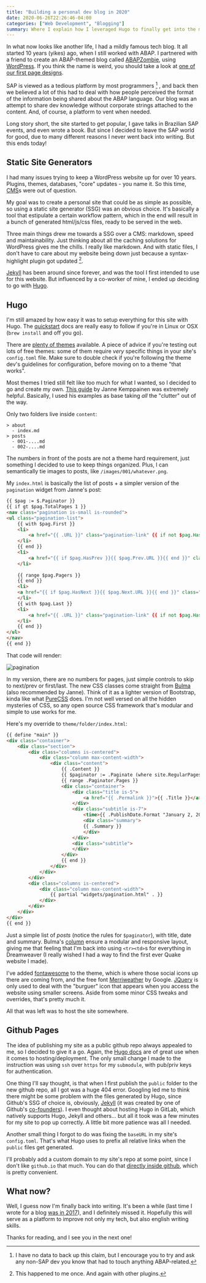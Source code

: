 ```yaml
---
title: "Building a personal dev blog in 2020"
date: 2020-06-26T22:26:46-04:00
categories: ["Web Development", "Blogging"]
summary: Where I explain how I leveraged Hugo to finally get into the modern era of blogging. 
---
```



In what now looks like another life, I had a mildly famous tech blog. It all started 10 years (yikes) ago, when I still worked with ABAP. I partnered with a friend to create an ABAP-themed blog called [ABAPZombie](https://www.abapzombie.com/), using [WordPress](https://wordpress.com/). If you think the name is weird, you should take a look at [one of our first page designs](https://web.archive.org/web/20120202221336/http://www.abapzombie.com/).

SAP is viewed as a tedious platform by most programmers [^1] , and back then we believed a lot of this had to deal with how people perceived the format of the information being shared about the ABAP language. Our blog was an attempt to share dev knowledge without corporate strings attached to the content. And, of course, a platform to vent when needed.

Long story short, the site started to get popular, I gave talks in Brazilian SAP events, and even wrote a book. But since I decided to leave the SAP world for good, due to many different reasons I never went back into writing. But this ends today!

## Static Site Generators

I had many issues trying to keep a WordPress website up for over 10 years. Plugins, themes, databases, "core" updates - you name it. So this time, [CMS](https://en.wikipedia.org/wiki/Content_management_system)s were out of question.

My goal was to create a personal site that could be as simple as possible, so using a static site generator (SSG) was an obvious choice. It's basically a tool that estipulate a certain workflow pattern, which in the end will result in a bunch of generated html/js/css files, ready to be served in the web. 

Three main things drew me towards a SSG over a CMS: markdown, speed and maintainability. Just thinking about all the caching solutions for WordPress gives me the chills. I really like markdown. And with static files, I don't have to care about my website being down just because a syntax-highlight plugin got updated [^2].

[Jekyll](https://jekyllrb.com/) has been around since forever, and was the tool I first intended to use for this website. But influenced by a co-worker of mine, I ended up deciding to go with [Hugo](https://goHugo.io/).

## Hugo

I'm still amazed by how easy it was to setup everything for this site with Hugo. The [quickstart](https://goHugo.io/getting-started/quick-start/) docs are really easy to follow if you're in Linux or OSX (`brew install` and off you go).

There are [plenty of themes](https://themes.goHugo.io/) available. A piece of advice if you're testing out lots of free themes: some of them require _very_ specific things in your site's `config.toml` file. Make sure to double check if you're following the theme dev's guidelines for configuration, before moving on to a theme "that works".

Most themes I tried still felt like too much for what I wanted, so I decided to go and create my own. [This guide](https://www.pakstech.com/blog/create-Hugo-theme/) by Janne Kemppainen was extremely helpful. Basically, I used his examples as base taking _all_ the "clutter" out of the way. 

Only two folders live inside `content`:

```
> about
  - index.md
> posts
  - 001-....md
  - 002-....md
```

The numbers in front of the posts are not a theme hard requirement, just something I decided to use to keep things organized. Plus, I can semantically tie images to posts, like `/images/001/whatever.png`.

My `index.html` is basically the list of posts + a simpler version of the `pagination` widget from Janne's post:

```html
{{ $pag := $.Paginator }}
{{ if gt $pag.TotalPages 1 }}
<nav class="pagination is-small is-rounded">
<ul class="pagination-list">
    {{ with $pag.First }}
    <li>
        <a href="{{ .URL }}" class="pagination-link" {{ if not $pag.HasPrev }} disabled{{ end }} aria-label="First"><span aria-hidden="true">&laquo;&laquo;</span></a>
    </li>
    {{ end }}
    <li>
        <a href="{{ if $pag.HasPrev }}{{ $pag.Prev.URL }}{{ end }}" class="pagination-link" {{ if not $pag.HasPrev }} disabled{{ end }} aria-label="Previous"><span aria-hidden="true">&laquo;</span></a>
    </li>
    
    {{ range $pag.Pagers }}
    {{ end }}
    <li>
    <a href="{{ if $pag.HasNext }}{{ $pag.Next.URL }}{{ end }}" class="pagination-link" {{ if not $pag.HasNext }}disabled{{ end }} aria-label="Next"><span aria-hidden="true">&raquo;</span></a>
    </li>
    {{ with $pag.Last }}
    <li>
        <a href="{{ .URL }}" class="pagination-link" {{ if not $pag.HasNext }}disabled{{ end }} aria-label="Last"><span aria-hidden="true">&raquo;&raquo;</span></a>
    </li>
    {{ end }}
</ul>
</nav>
{{ end }}
```

That code will render:

![pagination](/images/001/pagination.png)

In my version, there are no numbers for pages, just simple controls to skip to next/prev or first/last. The new CSS classes come straight from [Bulma](https://bulma.io/) (also recommended by Janne). Think of it as a lighter version of Bootstrap, kinda like what [PureCSS](https://purecss.io/) does. I'm not well versed on all the hidden mysteries of CSS, so any open source CSS framework that's modular and simple to use works for me.

Here's my override to `theme/folder/index.html`:

```html
{{ define "main" }}
<div class="container">
    <div class="section">
        <div class="columns is-centered">
            <div class="column max-content-width">
                <div class="content">
                    {{ .Content }}
                    {{ $paginator := .Paginate (where site.RegularPages "Type" "in" site.Params.mainSections) }}
                    {{ range .Paginator.Pages }}
                    <div class="container">
                        <div class="title is-5">
                            <a href="{{ .Permalink }}">{{ .Title }}</a>
                        </div>
                        <div class="subtitle is-7">
                            <time>{{ .PublishDate.Format "January 2, 2006"}}</time>
                            <div class="summary">
                            {{ .Summary }}
                            </div>
                        </div>
                        <div class="subtitle">
                        </div>
                    </div>
                    {{ end }}
                </div>
            </div>
        </div>
        <div class="columns is-centered">
            <div class="column max-content-width">
                {{ partial "widgets/pagination.html" . }}
            </div>
        </div>
    </div>    
</div>
{{ end }}
```

Just a simple list of _posts_ (notice the rules for `$paginator`), with title, date and summary. Bulma's [column](https://bulma.io/documentation/columns/basics/) ensure a modular and responsive layout, giving me that feeling that I'm back into using `<tr><td>`s for everything in Dreamweaver (I really wished I had a way to find the first ever Quake website I made).

I've added [fontawesome](https://fontawesome.com/icons?d=gallery&m=free) to the theme, which is where those social icons up there are coming from, and the free font [Merriweather](https://fonts.google.com/specimen/Merriweather) by Google. [JQuery](https://jquery.com/) is only used to deal with the "burguer" icon that appears when you access the website using smaller screens. Aside from some minor CSS tweaks and overrides, that's pretty much it. 

All that was left was to host the site somewhere.

## Github Pages

The idea of publishing my site as a public github repo always appealed to me, so I decided to give it a go. Again, the [Hugo docs](https://goHugo.io/hosting-and-deployment/) are of great use when it comes to hosting/deployment. The only small change I made to the instruction was using `ssh` over `https` for my `submodule`, with pub/priv keys for authentication.

One thing I'll say thought, is that when I first publish the `public` folder to the new github repo, all I got was a huge 404 error. Googling led me to think there might be some problem with the files generated by Hugo, since Github's SSG of choice is, obviously, [Jekyll](https://help.github.com/en/github/working-with-github-pages/about-github-pages#static-site-generators) (it was created by one of Github's [co-founders](https://en.wikipedia.org/wiki/Jekyll_(software))). I even thought about hosting Hugo in GitLab, which natively supports Hugo, Jekyll and others... but all it took was a few minutes for my site to pop up correctly. A little bit more patience was all I needed.

Another small thing I forgot to do was fixing the `baseURL` in my site's `config.toml`. That's what Hugo uses to prefix all relative links when the `public` files get generated.

I'll probably add a custom domain to my site's repo at some point, since I don't like `github.io` that much. You can do that [directly inside github](https://help.github.com/en/github/working-with-github-pages/configuring-a-custom-domain-for-your-github-pages-site), which is pretty convenient.

## What now?

Well, I guess now I'm finally back into writing. It's been a while (last time I wrote for a blog [was in 2017](https://www.abapzombie.com/mundo-sap/2017/05/31/exite-vida-apos-o-abap/)), and I definitely missed it. Hopefully this will serve as a platform to improve not only my tech, but also english writing skills.

Thanks for reading, and I see you in the next one!


[^1]: I have no data to back up this claim, but I encourage you to try and ask any non-SAP dev you know that had to touch anything ABAP-related.

[^2]: This happened to me once. And again with other plugins.
